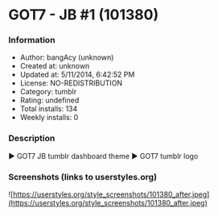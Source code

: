 # GOT7 - JB #1 (101380)

### Information
- Author: bangAcy (unknown)
- Created at: unknown
- Updated at: 5/11/2014, 6:42:52 PM
- License: NO-REDISTRIBUTION
- Category: tumblr
- Rating: undefined
- Total installs: 134
- Weekly installs: 0


### Description
► GOT7 JB tumblr dashboard theme 
► GOT7 tumblr logo


### Screenshots (links to userstyles.org)
![https://userstyles.org/style_screenshots/101380_after.jpeg](https://userstyles.org/style_screenshots/101380_after.jpeg)


